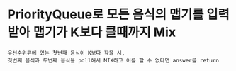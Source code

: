 # PriorityQueue로 모든 음식의 맵기를 입력받아 맵기가 K보다 클때까지 Mix

    우선순위큐에 있는 첫번째 음식이 K보다 작을 시, 
    첫번째 음식과 두번째 음식을 poll해서 MIX하고 이를 할 수 없다면 answer를 return